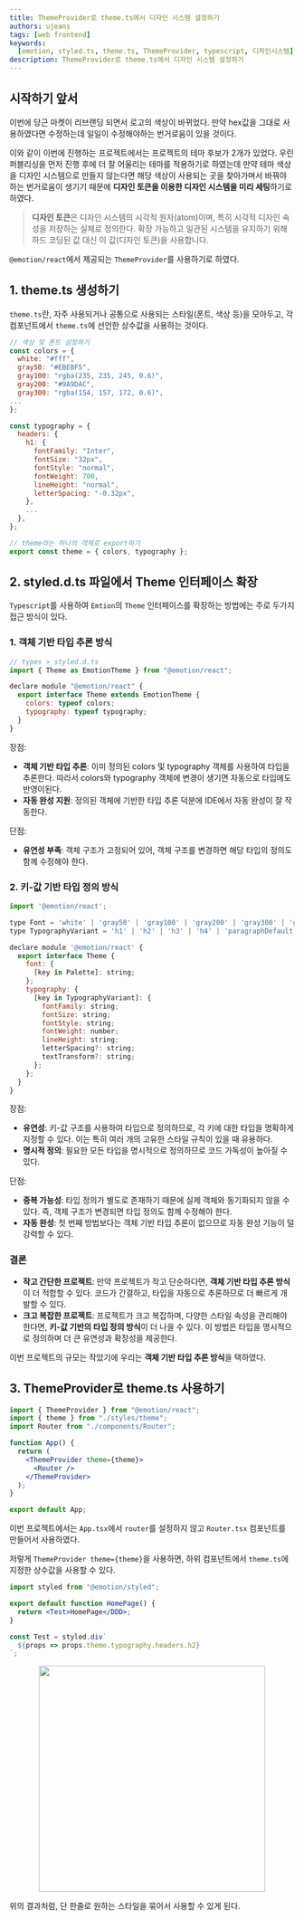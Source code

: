 ```yaml
---
title: ThemeProvider로 theme.ts에서 디자인 시스템 설정하기
authors: ujeans
tags: [web frontend]
keywords:
  [emotion, styled.ts, theme.ts, ThemeProvider, typescript, 디자인시스템]
description: ThemeProvider로 theme.ts에서 디자인 시스템 설정하기
---
```


## 시작하기 앞서

이번에 당근 마켓이 리브랜딩 되면서 로고의 색상이 바뀌었다. 만약 hex값을 그대로 사용하였다면 수정하는데 일일이 수정해야하는 번거로움이 있을 것이다.

이와 같이 이번에 진행하는 프로젝트에서는 프로젝트의 테마 후보가 2개가 있었다. 우린 퍼블리싱을 먼저 진행 후에 더 잘 어울리는 테마를 적용하기로 하였는데 만약 테마 색상을 디자인 시스템으로 만들지 않는다면 해당 색상이 사용되는 곳을 찾아가며서 바꿔야 하는 번거로움이 생기기 때문에 **디자인 토큰을 이용한 디자인 시스템을 미리 세팅**하기로 하였다.

> **디자인 토큰**은 디자인 시스템의 시각적 원자(atom)이며, 특히 시각적 디자인 속성을 저장하는 실체로 정의한다. 확장 가능하고 일관된 시스템을 유지하기 위해 하드 코딩된 값 대신 이 값(디자인 토큰)을 사용합니다.

`@emotion/react`에서 제공되는 `ThemeProvider`를 사용하기로 하였다.

## 1. theme.ts 생성하기

`theme.ts`란, 자주 사용되거나 공통으로 사용되는 스타일(폰트, 색상 등)을 모아두고, 각 컴포넌트에서 `theme.ts`에 선언한 상수값을 사용하는 것이다.

```jsx
// 색상 및 폰트 설정하기
const colors = {
  white: "#fff",
  gray50: "#EBEBF5",
  gray100: "rgba(235, 235, 245, 0.6)",
  gray200: "#9A9DAC",
  gray300: "rgba(154, 157, 172, 0.6)",
...
};

const typography = {
  headers: {
    h1: {
      fontFamily: "Inter",
      fontSize: "32px",
      fontStyle: "normal",
      fontWeight: 700,
      lineHeight: "normal",
      letterSpacing: "-0.32px",
    },
    ...
  },
};

// theme라는 하나의 객체로 export하기
export const theme = { colors, typography };
```

## 2. styled.d.ts 파일에서 Theme 인터페이스 확장

`Typescript`를 사용하여 `Emtion`의 `Theme` 인터페이스를 확장하는 방법에는 주로 두가지 접근 방식이 있다.

### 1. 객체 기반 타입 추론 방식

```jsx
// types > styled.d.ts
import { Theme as EmotionTheme } from "@emotion/react";

declare module "@emotion/react" {
  export interface Theme extends EmotionTheme {
    colors: typeof colors;
    typography: typeof typography;
  }
}
```

장점:

- **객체 기반 타입 추론**: 이미 정의된 colors 및 typography 객체를 사용하여 타입을 추론한다. 따라서 colors와 typography 객체에 변경이 생기면 자동으로 타입에도 반영이된다.
- **자동 완성 지원**: 정의된 객체에 기반한 타입 추론 덕분에 IDE에서 자동 완성이 잘 작동한다.

단점:

- **유연성 부족**: 객체 구조가 고정되어 있어, 객체 구조를 변경하면 해당 타입의 정의도 함께 수정해야 한다.

### 2. 키-값 기반 타입 정의 방식

```jsx
import '@emotion/react';

type Font = 'white' | 'gray50' | 'gray100' | 'gray200' | 'gray300' | 'gray400' | 'gray500' | 'blue50' | 'blue100' | 'blue200' | 'blue300' | 'blue400' | 'blue500' | 'blue600' | 'red50' | 'red100';
type TypographyVariant = 'h1' | 'h2' | 'h3' | 'h4' | 'paragraphDefault' | 'paragraphBold' | 'disclaimerDefault' | 'disclaimerBold';

declare module '@emotion/react' {
  export interface Theme {
    font: {
      [key in Palette]: string;
    };
    typography: {
      [key in TypographyVariant]: {
        fontFamily: string;
        fontSize: string;
        fontStyle: string;
        fontWeight: number;
        lineHeight: string;
        letterSpacing?: string;
        textTransform?: string;
      };
    };
  }
}
```

장점:

- **유연성**: 키-값 구조를 사용하여 타입으로 정의하므로, 각 키에 대한 타입을 명확하게 지정할 수 있다. 이는 특히 여러 개의 고유한 스타일 규칙이 있을 때 유용하다.
- **명시적 정의**: 필요한 모든 타입을 명시적으로 정의하므로 코드 가독성이 높아질 수 있다.

단점:

- **중복 가능성**: 타입 정의가 별도로 존재하기 때문에 실제 객체와 동기화되지 않을 수 있다. 즉, 객체 구조가 변경되면 타입 정의도 함께 수정해야 한다.
- **자동 완성**: 첫 번째 방법보다는 객체 기반 타입 추론이 없으므로 자동 완성 기능이 덜 강력할 수 있다.

### 결론

- **작고 간단한 프로젝트**: 만약 프로젝트가 작고 단순하다면, **객체 기반 타입 추론 방식**이 더 적합할 수 있다. 코드가 간결하고, 타입을 자동으로 추론하므로 더 빠르게 개발할 수 있다.
- **크고 복잡한 프로젝트**: 프로젝트가 크고 복잡하며, 다양한 스타일 속성을 관리해야 한다면, **키-값 기반의 타입 정의 방식**이 더 나을 수 있다. 이 방법은 타입을 명시적으로 정의하며 더 큰 유연성과 확장성을 제공한다.

이번 프로젝트의 규모는 작았기에 우리는 **객체 기반 타입 추론 방식**을 택하였다.

## 3. ThemeProvider로 theme.ts 사용하기

```jsx
import { ThemeProvider } from "@emotion/react";
import { theme } from "./styles/theme";
import Router from "./components/Router";

function App() {
  return (
    <ThemeProvider theme={theme}>
      <Router />
    </ThemeProvider>
  );
}

export default App;
```

이번 프로젝트에서는 `App.tsx`에서 `router`를 설정하지 않고 `Router.tsx` 컴포넌트를 만들어서 사용하였다.

저렇게 `ThemeProvider theme={theme}`을 사용하면, 하위 컴포넌트에서 `theme.ts`에 지정한 상수값을 사용할 수 있다.

```jsx
import styled from "@emotion/styled";

export default function HomePage() {
  return <Test>HomePage</DDD>;
}

const Test = styled.div`
  ${props => props.theme.typography.headers.h2}
`;
```

<p align="center">
 <img src="https://github.com/user-attachments/assets/d84d38dc-573f-4cdb-85e2-fb9cbfd649c1" width="400" />
</p>

위의 결과처럼, 단 한줄로 원하는 스타일을 묶어서 사용할 수 있게 된다.
